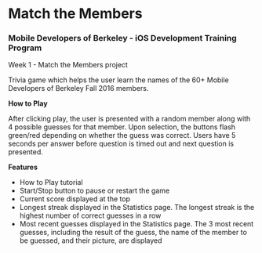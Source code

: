 # Match the Members

### Mobile Developers of Berkeley - iOS Development Training Program
Week 1 - Match the Members project

Trivia game which helps the user learn the names of the 60+ Mobile Developers of Berkeley Fall 2016 members.  

**How to Play**

After clicking play, the user is presented with a random member along with 4 possible guesses for that member.
Upon selection, the buttons flash green/red depending on whether the guess was correct.  Users have 5 seconds 
per answer before question is timed out and next question is presented.

**Features**
- How to Play tutorial
- Start/Stop button to pause or restart the game
- Current score displayed at the top
- Longest streak displayed in the Statistics page.  The longest streak is the highest number of correct guesses in a row
- Most recent guesses displayed in the Statistics page.  The 3 most recent guesses, including the result of the guess, the 
name of the member to be guessed, and their picture, are displayed
